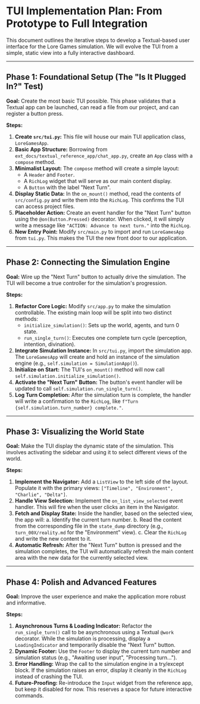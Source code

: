 
# TUI Implementation Plan: From Prototype to Full Integration

This document outlines the iterative steps to develop a Textual-based user interface for the Lore Games simulation. We will evolve the TUI from a simple, static view into a fully interactive dashboard.

---

## Phase 1: Foundational Setup (The "Is It Plugged In?" Test)

**Goal:** Create the most basic TUI possible. This phase validates that a Textual app can be launched, can read a file from our project, and can register a button press.

**Steps:**

1.  **Create `src/tui.py`:** This file will house our main TUI application class, `LoreGamesApp`.
2.  **Basic App Structure:** Borrowing from `ext_docs/textual_reference_app/chat_app.py`, create an `App` class with a `compose` method.
3.  **Minimalist Layout:** The `compose` method will create a simple layout:
    *   A `Header` and `Footer`.
    *   A `RichLog` widget that will serve as our main content display.
    *   A `Button` with the label "Next Turn".
4.  **Display Static Data:** In the `on_mount()` method, read the contents of `src/config.py` and write them into the `RichLog`. This confirms the TUI can access project files.
5.  **Placeholder Action:** Create an event handler for the "Next Turn" button using the `@on(Button.Pressed)` decorator. When clicked, it will simply write a message like `"ACTION: Advance to next turn."` into the `RichLog`.
6.  **New Entry Point:** Modify `src/main.py` to import and run `LoreGamesApp` from `tui.py`. This makes the TUI the new front door to our application.

---

## Phase 2: Connecting the Simulation Engine

**Goal:** Wire up the "Next Turn" button to actually drive the simulation. The TUI will become a true controller for the simulation's progression.

**Steps:**

1.  **Refactor Core Logic:** Modify `src/app.py` to make the simulation controllable. The existing main loop will be split into two distinct methods:
    *   `initialize_simulation()`: Sets up the world, agents, and turn 0 state.
    *   `run_single_turn()`: Executes one complete turn cycle (perception, intention, divination).
2.  **Integrate Simulation Instance:** In `src/tui.py`, import the simulation app. The `LoreGamesApp` will create and hold an instance of the simulation engine (e.g., `self.simulation = SimulationApp()`).
3.  **Initialize on Start:** The TUI's `on_mount()` method will now call `self.simulation.initialize_simulation()`.
4.  **Activate the "Next Turn" Button:** The button's event handler will be updated to call `self.simulation.run_single_turn()`.
5.  **Log Turn Completion:** After the simulation turn is complete, the handler will write a confirmation to the `RichLog`, like `f"Turn {self.simulation.turn_number} complete."`.

---

## Phase 3: Visualizing the World State

**Goal:** Make the TUI display the dynamic state of the simulation. This involves activating the sidebar and using it to select different views of the world.

**Steps:**

1.  **Implement the Navigator:** Add a `ListView` to the left side of the layout. Populate it with the primary views: `["Timeline", "Environment", "Charlie", "Delta"]`.
2.  **Handle View Selection:** Implement the `on_list_view_selected` event handler. This will fire when the user clicks an item in the Navigator.
3.  **Fetch and Display State:** Inside the handler, based on the selected view, the app will:
    a. Identify the current turn number.
    b. Read the content from the corresponding file in the `state_dump` directory (e.g., `turn_00X/reality.md` for the "Environment" view).
    c. Clear the `RichLog` and write the new content to it.
4.  **Automatic Refresh:** After the "Next Turn" button is pressed and the simulation completes, the TUI will automatically refresh the main content area with the new data for the currently selected view.

---

## Phase 4: Polish and Advanced Features

**Goal:** Improve the user experience and make the application more robust and informative.

**Steps:**

1.  **Asynchronous Turns & Loading Indicator:** Refactor the `run_single_turn()` call to be asynchronous using a Textual `@work` decorator. While the simulation is processing, display a `LoadingIndicator` and temporarily disable the "Next Turn" button.
2.  **Dynamic Footer:** Use the `Footer` to display the current turn number and simulation status (e.g., "Awaiting user input", "Processing turn...").
3.  **Error Handling:** Wrap the call to the simulation engine in a try/except block. If the simulation raises an error, display it cleanly in the `RichLog` instead of crashing the TUI.
4.  **Future-Proofing:** Re-introduce the `Input` widget from the reference app, but keep it disabled for now. This reserves a space for future interactive commands.
